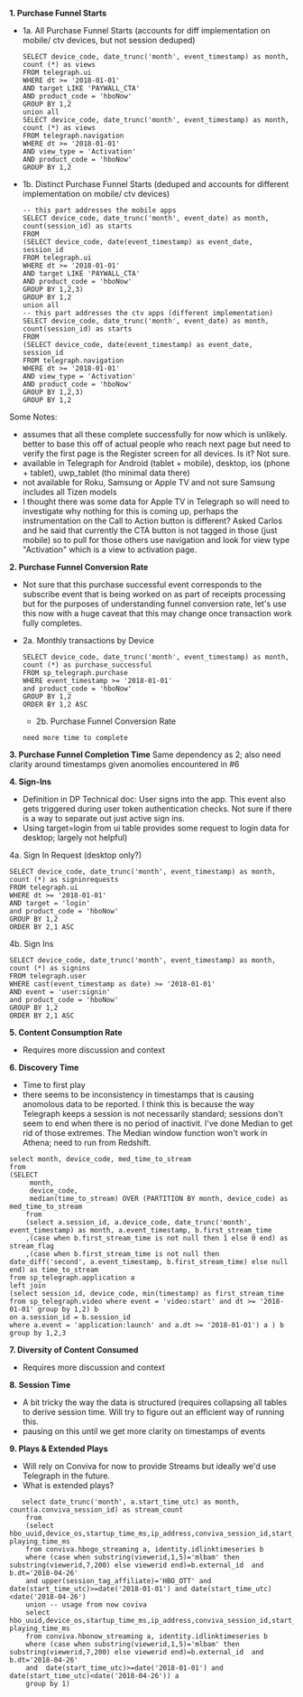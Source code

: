 **1.  Purchase Funnel Starts**

* 1a. All Purchase Funnel Starts (accounts for diff implementation on mobile/ ctv devices, but not session deduped)
  ```
  SELECT device_code, date_trunc('month', event_timestamp) as month, count (*) as views 
  FROM telegraph.ui
  WHERE dt >= '2018-01-01'
  AND target LIKE 'PAYWALL_CTA'   
  AND product_code = 'hboNow'
  GROUP BY 1,2
  union all
  SELECT device_code, date_trunc('month', event_timestamp) as month, count (*) as views 
  FROM telegraph.navigation
  WHERE dt >= '2018-01-01'
  AND view_type = 'Activation'  
  AND product_code = 'hboNow'
  GROUP BY 1,2
  ```

* 1b. Distinct Purchase Funnel Starts (deduped and accounts for different implementation on mobile/ ctv devices)
  ```
  -- this part addresses the mobile apps
  SELECT device_code, date_trunc('month', event_date) as month, count(session_id) as starts
  FROM
  (SELECT device_code, date(event_timestamp) as event_date, session_id
  FROM telegraph.ui
  WHERE dt >= '2018-01-01'
  AND target LIKE 'PAYWALL_CTA'   
  AND product_code = 'hboNow'
  GROUP BY 1,2,3)
  GROUP BY 1,2
  union all
  -- this part addresses the ctv apps (different implementation)
  SELECT device_code, date_trunc('month', event_date) as month, count(session_id) as starts
  FROM
  (SELECT device_code, date(event_timestamp) as event_date, session_id
  FROM telegraph.navigation
  WHERE dt >= '2018-01-01'
  AND view_type = 'Activation'  
  AND product_code = 'hboNow'
  GROUP BY 1,2,3)
  GROUP BY 1,2
  ```

Some Notes: 
- assumes that all these complete successfully for now which is unlikely. better to base this off of actual people who reach next page but need to verify the first page is the Register screen for all devices. Is it? Not sure.
- available in Telegraph for Android (tablet + mobile), desktop, ios (phone + tablet), uwp_tablet (tho minimal data there)
- not available for Roku, Samsung or Apple TV and not sure Samsung includes all Tizen models
- I thought there was some data for Apple TV in Telegraph so will need to investigate why nothing for this is coming up, perhaps the instrumentation on the Call to Action button is different? Asked Carlos and he said that currently the CTA button is not tagged in those (just mobile) so to pull for those others use navigation  and look for view type "Activation" which is a view to activation page. 

**2.       Purchase Funnel Conversion Rate**
* Not sure that this purchase successful event corresponds to the subscribe event that is being worked on as part of receipts processing but for the purposes of understanding funnel conversion rate, let's use this now with a huge caveat that this may change once transaction work fully completes.

* 2a. Monthly transactions by Device
  ```
  SELECT device_code, date_trunc('month', event_timestamp) as month, count (*) as purchase_successful
  FROM sp_telegraph.purchase
  WHERE event_timestamp >= '2018-01-01'
  and product_code = 'hboNow'
  GROUP BY 1,2
  ORDER BY 1,2 ASC
  ```
  * 2b. Purchase Funnel Conversion Rate 
  ```
  need more time to complete
  ```

**3.       Purchase Funnel Completion Time**
Same dependency as 2; also need clarity around timestamps given anomolies encountered in #6

**4.       Sign-Ins**
* Definition in DP Technical doc: User signs into the app. This event also gets triggered during user token authentication checks. Not sure if there is a way to separate out just active sign ins. 
* Using target=login from ui table provides some request to login data for desktop; largely not helpful)

4a. Sign In Request (desktop only?)
  ```
SELECT device_code, date_trunc('month', event_timestamp) as month, count (*) as signinrequests
FROM telegraph.ui
WHERE dt >= '2018-01-01'
AND target = 'login' 
and product_code = 'hboNow'
GROUP BY 1,2
ORDER BY 2,1 ASC
  ```

4b. Sign Ins
```
SELECT device_code, date_trunc('month', event_timestamp) as month, count (*) as signins
FROM telegraph.user
WHERE cast(event_timestamp as date) >= '2018-01-01'
AND event = 'user:signin' 
and product_code = 'hboNow'
GROUP BY 1,2
ORDER BY 2,1 ASC
```

**5.       Content Consumption Rate**
* Requires more discussion and context

**6.       Discovery Time**
* Time to first play
* there seems to be inconsistency in timestamps that is causing anomolous data to be reported. I think this is because the way Telegraph keeps a session is not necessarily standard; sessions don't seem to end when there is no period of inactivit. I've done Median to get rid of those extremes. The Median window function won't work in Athena; need to run from Redshift.

```
select month, device_code, med_time_to_stream
from
(SELECT
     month,
     device_code,
     median(time_to_stream) OVER (PARTITION BY month, device_code) as med_time_to_stream
	from 
	(select a.session_id, a.device_code, date_trunc('month', event_timestamp) as month, a.event_timestamp, b.first_stream_time
	,(case when b.first_stream_time is not null then 1 else 0 end) as stream_flag
	,(case when b.first_stream_time is not null then date_diff('second', a.event_timestamp, b.first_stream_time) else null end) as time_to_stream
from sp_telegraph.application a
left join
(select session_id, device_code, min(timestamp) as first_stream_time from sp_telegraph.video where event = 'video:start' and dt >= '2018-01-01' group by 1,2) b
on a.session_id = b.session_id
where a.event = 'application:launch' and a.dt >= '2018-01-01') a ) b
group by 1,2,3
```

**7.       Diversity of Content Consumed**
* Requires more discussion and context

**8.       Session Time**
* A bit tricky the way the data is structured (requires collapsing all tables to derive session time. Will try to figure out an efficient way of running this.
* pausing on this until we get more clarity on timestamps of events

**9.       Plays & Extended Plays**
* Will rely on Conviva for now to provide Streams but ideally we'd use Telegraph in the future. 
* What is extended plays?

 ```
    select date_trunc('month', a.start_time_utc) as month, count(a.conviva_session_id) as stream_count
     from 
     (select hbo_uuid,device_os,startup_time_ms,ip_address,conviva_session_id,start_time_utc, playing_time_ms 
     from conviva.hbogo_streaming a, identity.idlinktimeseries b
     where (case when substring(viewerid,1,5)='mlbam' then substring(viewerid,7,200) else viewerid end)=b.external_id  and b.dt='2018-04-26' 
     and upper(session_tag_affiliate)='HBO_OTT' and date(start_time_utc)>=date('2018-01-01') and date(start_time_utc)<date('2018-04-26') 
     union -- usage from now coviva
     select hbo_uuid,device_os,startup_time_ms,ip_address,conviva_session_id,start_time_utc, playing_time_ms
     from conviva.hbonow_streaming a, identity.idlinktimeseries b
     where (case when substring(viewerid,1,5)='mlbam' then substring(viewerid,7,200) else viewerid end)=b.external_id  and b.dt='2018-04-26' 
     and  date(start_time_utc)>=date('2018-01-01') and date(start_time_utc)<date('2018-04-26')) a
     group by 1)
  ```
